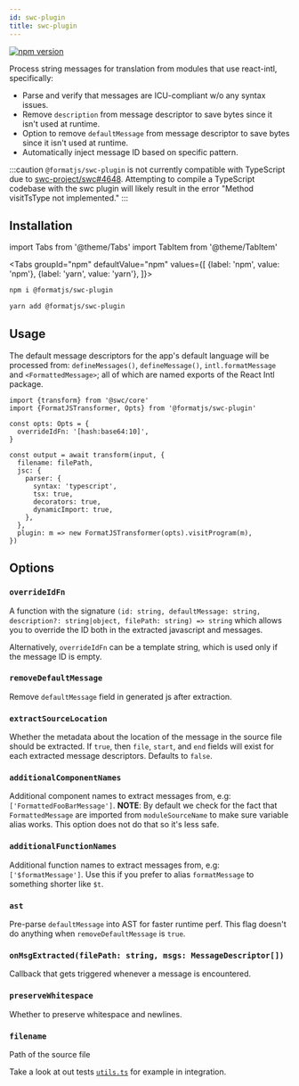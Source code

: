 ```yaml
---
id: swc-plugin
title: swc-plugin
---
```


[![npm version](https://badgen.net/npm/v/@formatjs/swc-plugin)](https://badgen.net/npm/v/@formatjs/swc-plugin)

Process string messages for translation from modules that use react-intl, specifically:

- Parse and verify that messages are ICU-compliant w/o any syntax issues.
- Remove `description` from message descriptor to save bytes since it isn't used at runtime.
- Option to remove `defaultMessage` from message descriptor to save bytes since it isn't used at runtime.
- Automatically inject message ID based on specific pattern.

:::caution
`@formatjs/swc-plugin` is not currently compatible with TypeScript due to [swc-project/swc#4648](https://github.com/swc-project/swc/issues/4648). Attempting to compile a TypeScript codebase with the swc plugin will likely result in the error "Method visitTsType not implemented."
:::

## Installation

import Tabs from '@theme/Tabs'
import TabItem from '@theme/TabItem'

<Tabs
groupId="npm"
defaultValue="npm"
values={[
{label: 'npm', value: 'npm'},
{label: 'yarn', value: 'yarn'},
]}>
<TabItem value="npm">

```sh
npm i @formatjs/swc-plugin
```

</TabItem>
<TabItem value="yarn">

```sh
yarn add @formatjs/swc-plugin
```

</TabItem>
</Tabs>

## Usage

The default message descriptors for the app's default language will be processed from: `defineMessages()`, `defineMessage()`, `intl.formatMessage` and `<FormattedMessage>`; all of which are named exports of the React Intl package.

```tsx
import {transform} from '@swc/core'
import {FormatJSTransformer, Opts} from '@formatjs/swc-plugin'

const opts: Opts = {
  overrideIdFn: '[hash:base64:10]',
}

const output = await transform(input, {
  filename: filePath,
  jsc: {
    parser: {
      syntax: 'typescript',
      tsx: true,
      decorators: true,
      dynamicImport: true,
    },
  },
  plugin: m => new FormatJSTransformer(opts).visitProgram(m),
})
```

## Options

### **`overrideIdFn`**

A function with the signature `(id: string, defaultMessage: string, description?: string|object, filePath: string) => string` which allows you to override the ID both in the extracted javascript and messages.

Alternatively, `overrideIdFn` can be a template string, which is used only if the message ID is empty.

### **`removeDefaultMessage`**

Remove `defaultMessage` field in generated js after extraction.

### **`extractSourceLocation`**

Whether the metadata about the location of the message in the source file should be extracted. If `true`, then `file`, `start`, and `end` fields will exist for each extracted message descriptors. Defaults to `false`.

### **`additionalComponentNames`**

Additional component names to extract messages from, e.g: `['FormattedFooBarMessage']`. **NOTE**: By default we check for the fact that `FormattedMessage` are imported from `moduleSourceName` to make sure variable alias works. This option does not do that so it's less safe.

### **`additionalFunctionNames`**

Additional function names to extract messages from, e.g: `['$formatMessage']`. Use this if you prefer to alias `formatMessage` to something shorter like `$t`.

### **`ast`**

Pre-parse `defaultMessage` into AST for faster runtime perf. This flag doesn't do anything when `removeDefaultMessage` is `true`.

### **`onMsgExtracted(filePath: string, msgs: MessageDescriptor[])`**

Callback that gets triggered whenever a message is encountered.

### **`preserveWhitespace`**

Whether to preserve whitespace and newlines.

### **`filename`**

Path of the source file

Take a look at out tests [`utils.ts`](https://github.com/formatjs/formatjs/blob/main/packages/swc-plugin/tests/utils.ts) for example in integration.
